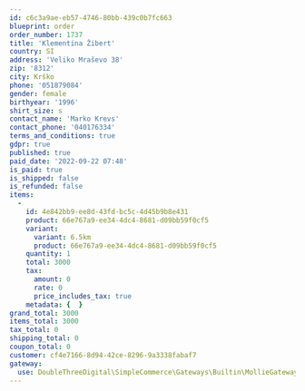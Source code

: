 ```yaml
---
id: c6c3a9ae-eb57-4746-80bb-439c0b7fc663
blueprint: order
order_number: 1737
title: 'Klementina Žibert'
country: SI
address: 'Veliko Mraševo 38'
zip: '8312'
city: Krško
phone: '051879084'
gender: female
birthyear: '1996'
shirt_size: s
contact_name: 'Marko Krevs'
contact_phone: '040176334'
terms_and_conditions: true
gdpr: true
published: true
paid_date: '2022-09-22 07:48'
is_paid: true
is_shipped: false
is_refunded: false
items:
  -
    id: 4e842bb9-ee8d-43fd-bc5c-4d45b9b8e431
    product: 66e767a9-ee34-4dc4-8681-d09bb59f0cf5
    variant:
      variant: 6.5km
      product: 66e767a9-ee34-4dc4-8681-d09bb59f0cf5
    quantity: 1
    total: 3000
    tax:
      amount: 0
      rate: 0
      price_includes_tax: true
    metadata: {  }
grand_total: 3000
items_total: 3000
tax_total: 0
shipping_total: 0
coupon_total: 0
customer: cf4e7166-8d94-42ce-8296-9a3338fabaf7
gateway:
  use: DoubleThreeDigital\SimpleCommerce\Gateways\Builtin\MollieGateway
---
```

